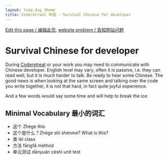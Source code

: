 ```yaml
---
layout: leap_day_theme
title: Coderetreat 中国 - Survival Chinese for developer
---
```


[Edit this page / 编辑此页](https://github.com/coderetreat-china/coderetreat-china.github.io/edit/master/survival-Chinese-for-developer.md),
[website problem / 告知网站问题](https://github.com/coderetreat-china/coderetreat-china.github.io/issues)

# Survival Chinese for developer

During [Coderetreat](index) or your work you may need to communicate with Chinese developer.
English level may vary, often it is passive, i.e. they can read well, but it is much harder to talk.
Be ready to hear some Chinese.
The good news is when looking at the same screen and talking over the code you write together,
it is not that hard, in fact quite joyful experience.

And a few words would say some time and will help to break the ice.

## Minimal Vocabulary 最小的词汇

- 这个 Zhège this
- 这个是什么？Zhège shì shénme? What is this?
- 类 lèi class
- 方法 fāngfǎ method
- 单元测试 dānyuán cèshì unit test

